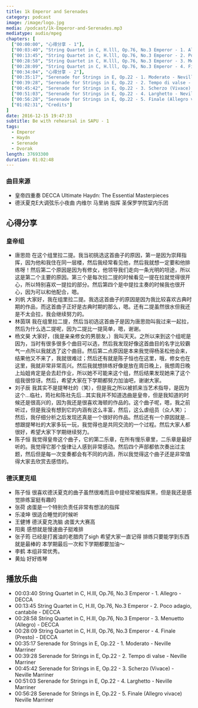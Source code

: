```yaml
---
title: 1k Emperor and Serenades
category: podcast
image: /image/logo.jpg
media: /podcast/1k-Emperor-and-Serenades.mp3
mediatype: audio/mpeg
chapters: [
  ["00:00:00", "心得分享 - 1"],
  ["00:03:40", "String Quartet in C, H.lll, Op.76, No.3 Emperor - 1. Allegro - DECCA"],
  ["00:13:45", "String Quartet in C, H.lll, Op.76, No.3 Emperor - 2. Poco adagio, cantabile - DECCA"],
  ["00:28:58", "String Quartet in C, H.lll, Op.76, No.3 Emperor - 3. Menuetto (Allegro) - DECCA"],
  ["00:28:09", "String Quartet in C, H.lll, Op.76, No.3 Emperor - 4. Finale (Presto) - DECCA"],
  ["00:34:04", "心得分享 - 2"],
  ["00:35:17", "Serenade for Strings in E, Op.22 - 1. Moderato - Neville Marriner"],
  ["00:39:28", "Serenade for Strings in E, Op.22 - 2. Tempo di valse - Neville Marriner"],
  ["00:45:42", "Serenade for Strings in E, Op.22 - 3. Scherzo (Vivace) - Neville Marriner"],
  ["00:51:03", "Serenade for Strings in E, Op.22 - 4. Larghetto - Neville Marriner"],
  ["00:56:28", "Serenade for Strings in E, Op.22 - 5. Finale (Allegro vivace) Neville Marriner"],
  ["01:02:31", "Credits"]
]
date: 2016-12-15 19:47:33
subtitle: Be with rehearsal in SAPU - 1
tags:
  - Emperor
  - Haydn
  - Serenade
  - Dvorak
length: 37693300
duration: 01:02:48
---
```

### 曲目来源
- 皇帝四重奏 DECCA Ultimate Haydn: The Essential Masterpieces
- 德沃夏克E大调弦乐小夜曲 内维尔 马里纳 指挥 圣保罗学院室内乐团

<!--more-->
## 心得分享
### 皇帝组
- 唐思勋
  在这个组里拉二提。我当初挑选这首曲子的原因，第一是因为崇拜指挥，因为他和我住在同一层楼，然后我经常看见他，然后我就想一定要和他排练呀！然后第二个原因是因为有修女，他领导我们走向一条光明的坦途，所以这是第二个主要的原因。第三个是每次拉二提的时候看见一提在拉就觉得很开心，所以特别喜欢一提拉的部分。然后第四个是中提拉主奏的时候我也很开心，因为可以和他配合，嗯。
- 刘帆
  大家好，我在组里拉二提。我选这首曲子的原因是因为我比较喜欢古典时期的作品，而这首曲子正好是古典时期的那么，嗯。还有二提虽然很水但我还是不太会拉，我会继续努力的。
- 林茵琪
  我在组里拉二提，然后当初选这首曲子是因为唐思勋叫我过来一起拉，然后为什么选二提呢，因为二提比一提简单，嗯，谢谢。
- 杨文昊
  大家好，(我是亲亲修女的男朋友，）我叫天天。之所以来到这个组呢是因为，当时有很多很多个曲目可以选，然后我发现好像这首曲目的名字比较霸气一点所以我就选了这个曲目。然后第二点原因是本来我觉得杨圣松他会来，结果他又不来了，我就很难过；然后还有就是陈子恒也在这里，哦，修女也在这里，我就非常非常高兴。然后我就想排练好像是放在周日晚上，我想周日晚上灿姐肯定是会去赶作业，所以她不可能来这个组，然后结果发现她来了这个组我很惊讶。然后，希望大家在下学期都努力加油吧，谢谢大家。
- 刘子辰
  我其实不是提琴社的（笑），但是我之所以被抓来当艺术指导，是因为这个…临社，筠社和陈社先后…其实我并不知道选曲是皇帝，但是我知道的时候还是很高兴的，因为我还是很喜欢海顿的作品的。这个曲子呢，嗯，我之前听过，但是我没有想到它的内涵有这么丰富，然后，这么虐组员（众人笑）；然后，我仔细分析之后发现还真是一个很好的作品。然后还有一个原因就是…想跟提琴社的大家多玩一玩，我觉得也是共同交流的一个过程。然后大家人都很好，希望大家下学期继续努力。
- 陈子恒
  我觉得皇帝这个曲子，它的第二乐章，在所有慢乐章里，二乐章是最好听的。我觉得它那个旋律让人感到非常感动。然后四个声部都依次奏出过主题，然后但是每一次变奏都会有不同的内涵，所以我觉得这个曲子还是非常值得大家去欣赏去感悟的。

### 德沃夏克组
- 陈子恒
  很喜欢德沃夏克的曲子虽然很难而且中提经常被指挥黑，但是我还是感觉排练室挺有趣的
- 张荷
  卤蛋是一个特别负责任非常有想法的指挥
- 乐凌坤
  很适合睡觉的时候听
- 王健博
  德沃夏克洗脑 卤蛋大大赛高
- 阳奥
  感想就是慢速曲子挺难排
- 张子筠
  已经是打酱油的老腊肉了sigh 希望大家一直记得 排练只要能学到东西就是最棒的 本学期最后一次和下学期都要加油～
- 李鹤
  本组非常优秀。
- 黄灿
  好好练琴


## 播放乐曲
- 00:03:40 String Quartet in C, H.lll, Op.76, No.3 Emperor - 1. Allegro - DECCA
- 00:13:45 String Quartet in C, H.lll, Op.76, No.3 Emperor - 2. Poco adagio, cantabile - DECCA
- 00:28:58 String Quartet in C, H.lll, Op.76, No.3 Emperor - 3. Menuetto (Allegro) - DECCA
- 00:28:09 String Quartet in C, H.lll, Op.76, No.3 Emperor - 4. Finale (Presto) - DECCA
- 00:35:17 Serenade for Strings in E, Op.22 - 1. Moderato - Neville Marriner
- 00:39:28 Serenade for Strings in E, Op.22 - 2. Tempo di valse - Neville Marriner
- 00:45:42 Serenade for Strings in E, Op.22 - 3. Scherzo (Vivace) - Neville Marriner
- 00:51:03 Serenade for Strings in E, Op.22 - 4. Larghetto - Neville Marriner
- 00:56:28 Serenade for Strings in E, Op.22 - 5. Finale (Allegro vivace) Neville Marriner
